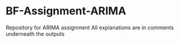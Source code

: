 # BF-Assignment-ARIMA
Repository for ARIMA assignment
All explanations are in comments underneath the outputs

